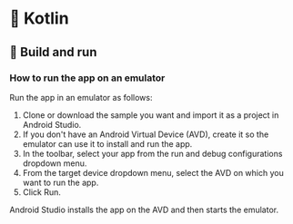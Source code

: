 # 🤖 Kotlin

## 🚀 Build and run

### How to run the app on an emulator

Run the app in an emulator as follows:

1. Clone or download the sample you want and import it as a project in Android Studio. 
1. If you don't have an Android Virtual Device (AVD), create it so the emulator can use it to install and run the app.
2. In the toolbar, select your app from the run and debug configurations dropdown menu.
3. From the target device dropdown menu, select the AVD on which you want to run the app.
4. Click Run.

Android Studio installs the app on the AVD and then starts the emulator.

